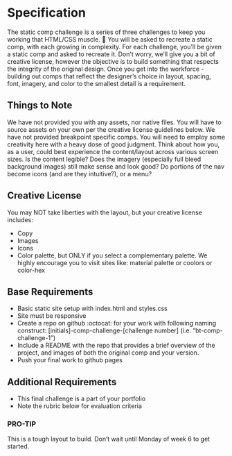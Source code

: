 # Specification
The static comp challenge is a series of three challenges to keep you working that HTML/CSS muscle. :muscle: You will be asked to recreate a static comp, with each growing in complexity. For each challenge, you’ll be given a static comp and asked to recreate it. Don’t worry, we’ll give you a bit of creative license, however the objective is to build something that respects the integrity of the original design. Once you get into the workforce - building out comps that reflect the designer’s choice in layout, spacing, font, imagery, and color to the smallest detail is a requirement.

## Things to Note
We have not provided you with any assets, nor native files. You will have to source assets on your own per the creative license guidelines below.
We have not provided breakpoint specific comps. You will need to employ some creativity here with a heavy dose of good judgment. Think about how you, as a user, could best experience the content/layout across various screen sizes. Is the content legible? Does the imagery (especially full bleed background images) still make sense and look good? Do portions of the nav become icons (and are they intuitive?), or a menu?

## Creative License
You may NOT take liberties with the layout, but your creative license includes:

- Copy
- Images
- Icons
- Color palette, but ONLY if you select a complementary palette. We highly encourage you to visit sites like: material palette or coolors or color-hex

## Base Requirements
- Basic static site setup with index.html and styles.css
- Site must be responsive
- Create a repo on github :octocat: for your work with following naming construct: [initials]-comp-challenge-[challenge number] (i.e. “bt-comp-challenge-1”)
- Include a README with the repo that provides a brief overview of the project, and images of both the original comp and your version.
- Push your final work to github pages

## Additional Requirements
- This final challenge is a part of your portfolio
- Note the rubric below for evaluation criteria

### PRO-TIP
This is a tough layout to build. Don’t wait until Monday of week 6 to get started.
